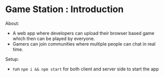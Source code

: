 # Game Station : Introduction

<!-- ![Game Station](https://i.ibb.co/Z8Y0CJv/Screenshot-2020-10-30-at-11-10-04.png) -->
<!-- Game Station -->
<!-- ## Introduction -->
About:
* A web app where developers can upload their browser based game which then can be played by everyone.
* Gamers can join communities where multiple people can chat in real time.

Setup:
- run ```npm i && npm start``` for both client and server side to start the app
